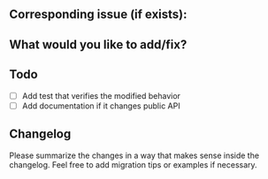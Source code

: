 ## Corresponding issue (if exists):

## What would you like to add/fix?

## Todo

- [ ] Add test that verifies the modified behavior
- [ ] Add documentation if it changes public API

## Changelog

Please summarize the changes in a way that makes sense inside the changelog. Feel free to add migration tips or examples if necessary.
